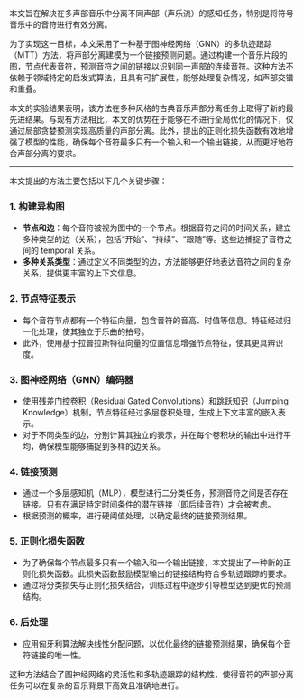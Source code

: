 本文旨在解决在多声部音乐中分离不同声部（声乐流）的感知任务，特别是将符号音乐中的音符进行有效分离。

为了实现这一目标，本文采用了一种基于图神经网络（GNN）的多轨迹跟踪（MTT）方法，将声部分离建模为一个链接预测问题。通过构建一个音乐片段的图，节点代表音符，预测音符之间的链接以识别同一声部的连续音符。这种方法不依赖于领域特定的启发式算法，且具有可扩展性，能够处理复杂情况，如声部交错和重叠。

本文的实验结果表明，该方法在多种风格的古典音乐声部分离任务上取得了新的最先进结果。与现有方法相比，本文的优势在于能够在不进行全局优化的情况下，仅通过局部贪婪预测实现高质量的声部分离。此外，提出的正则化损失函数有效地增强了模型的性能，确保每个音符最多只有一个输入和一个输出链接，从而更好地符合声部分离的要求。

---

本文提出的方法主要包括以下几个关键步骤：

### 1. **构建异构图**
   - **节点和边**：每个音符被视为图中的一个节点。根据音符之间的时间关系，建立多种类型的边（关系），包括“开始”、“持续”、“跟随”等。这些边捕捉了音符之间的 temporal 关系。
   - **多种关系类型**：通过定义不同类型的边，方法能够更好地表达音符之间的复杂关系，提供更丰富的上下文信息。

### 2. **节点特征表示**
   - 每个音符节点都有一个特征向量，包含音符的音高、时值等信息。特征经过归一化处理，使其独立于乐曲的拍号。
   - 此外，使用基于拉普拉斯特征向量的位置信息增强节点特征，使其更具辨识度。

### 3. **图神经网络（GNN）编码器**
   - 使用残差门控卷积（Residual Gated Convolutions）和跳跃知识（Jumping Knowledge）机制，节点特征经过多层卷积处理，生成上下文丰富的嵌入表示。
   - 对于不同类型的边，分别计算其独立的表示，并在每个卷积块的输出中进行平均，确保模型能够捕捉到多样的边关系。

### 4. **链接预测**
   - 通过一个多层感知机（MLP），模型进行二分类任务，预测音符之间是否存在链接。只有在满足特定时间条件的潜在链接（即后续音符）才会被考虑。
   - 根据预测的概率，进行硬阈值处理，以确定最终的链接预测结果。

### 5. **正则化损失函数**
   - 为了确保每个节点最多只有一个输入和一个输出链接，本文提出了一种新的正则化损失函数。此损失函数鼓励模型输出的链接结构符合多轨迹跟踪的要求。
   - 通过将分类损失与正则化损失结合，训练过程中逐步引导模型达到更优的预测结构。

### 6. **后处理**
   - 应用匈牙利算法解决线性分配问题，以优化最终的链接预测结果，确保每个音符链接的唯一性。

这种方法结合了图神经网络的灵活性和多轨迹跟踪的结构性，使得音符的声部分离任务可以在复杂的音乐背景下高效且准确地进行。